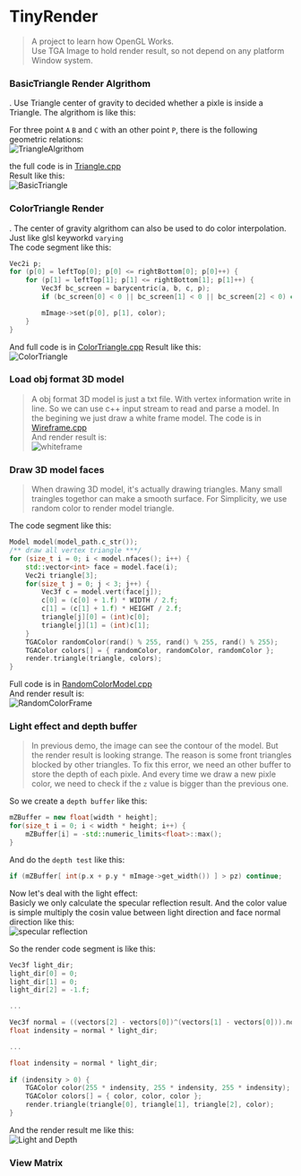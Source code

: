 # TinyRender
> A project to learn how OpenGL Works.    
>Use TGA Image to hold render result, so not depend on any platform Window system.
### BasicTriangle Render Algrithom
. Use Triangle center of gravity to decided whether a pixle is inside a Triangle.
The algrithom is like this:    

For three point `A` `B` and `C` with an other point `P`, there is the following geometric relations:    
![TriangleAlgrithom](./screenshoots/TriangleAlgrithom.png)


the full code is in [Triangle.cpp](./example/Triangle.cpp)    
Result like this:    
![BasicTriangle](./screenshoots/basictriangle.png)
### ColorTriangle Render
. The center of gravity algrithom can also be used to do color interpolation. Just like glsl keyworkd `varying`    
The code segment like this:    
```c++
Vec2i p;
for (p[0] = leftTop[0]; p[0] <= rightBottom[0]; p[0]++) {
    for (p[1] = leftTop[1]; p[1] <= rightBottom[1]; p[1]++) {
        Vec3f bc_screen = barycentric(a, b, c, p);
        if (bc_screen[0] < 0 || bc_screen[1] < 0 || bc_screen[2] < 0) continue;

        mImage->set(p[0], p[1], color);
    }
}
```
And full code is in [ColorTriangle.cpp](./example/ColorTriangle.cpp)
Result like this:    
![ColorTriangle](./screenshoots/colortriangle.png)
### Load obj format 3D model
>A obj format 3D model is just a txt file. With vertex information write in line. So we can use c++ input stream to read and parse a model. In the begining we just draw a white frame model.
The code is in [Wireframe.cpp](./example/Wireframe.cpp)    
And render result is:    
![whiteframe](./screenshoots/whiteframe.png)
### Draw 3D model faces
> When drawing 3D model, it's actually drawing triangles. Many small traingles togethor can make a smooth surface. For Simplicity, we use random color to render model triangle.

The code segment like this:    
```c++
Model model(model_path.c_str());
/** draw all vertex triangle ***/
for (size_t i = 0; i < model.nfaces(); i++) {
    std::vector<int> face = model.face(i);
    Vec2i triangle[3];
    for(size_t j = 0; j < 3; j++) {
        Vec3f c = model.vert(face[j]);
        c[0] = (c[0] + 1.f) * WIDTH / 2.f;
        c[1] = (c[1] + 1.f) * HEIGHT / 2.f;
        triangle[j][0] = (int)c[0];
        triangle[j][1] = (int)c[1];
    }
    TGAColor randomColor(rand() % 255, rand() % 255, rand() % 255);
    TGAColor colors[] = { randomColor, randomColor, randomColor };
    render.triangle(triangle, colors);
}
```
Full code is in [RandomColorModel.cpp](./example/RandomColorModel.cpp)    
And render result is:    
![RandomColorFrame](./screenshoots/randomcolorframe.png)

### Light effect and depth buffer
> In previous demo, the image can see the contour of the model. But the render result is looking strange. The reason is some front triangles blocked by other triangles. To fix this error, we need an other buffer to store the depth of each pixle. And every time we draw a new pixle color, we need to check if the `z` value is bigger than the previous one.

So we create a `depth buffer` like this:    
```c++
mZBuffer = new float[width * height];
for(size_t i = 0; i < width * height; i++) {
    mZBuffer[i] = -std::numeric_limits<float>::max();
}
```
And do the `depth test` like this:    
```c++
if (mZBuffer[ int(p.x + p.y * mImage->get_width()) ] > pz) continue;
```
Now let's deal with the light effect:    
Basicly we only calculate the specular reflection result. And the color value is simple multiply the cosin value between light direction and face normal direction like this:    
![specular reflection](./screenshoots/lightrefrect.gif)    

So the render code segment is like this:    
```c++
Vec3f light_dir;
light_dir[0] = 0;
light_dir[1] = 0;
light_dir[2] = -1.f;

...

Vec3f normal = ((vectors[2] - vectors[0])^(vectors[1] - vectors[0])).normalize();        
float indensity = normal * light_dir;

...

float indensity = normal * light_dir;
        
if (indensity > 0) {
    TGAColor color(255 * indensity, 255 * indensity, 255 * indensity);
    TGAColor colors[] = { color, color, color };
    render.triangle(triangle[0], triangle[1], triangle[2], color);
}

```
And the render result me like this:    
![Light and Depth](./screenshoots/lightanddepth.png)

### View Matrix

